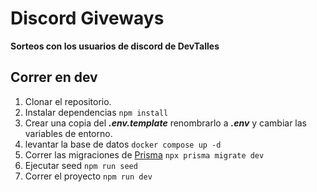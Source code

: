 # Discord Giveways
__Sorteos con los usuarios de discord de DevTalles__

## Correr en dev

1. Clonar el repositorio.
2. Instalar dependencias ```npm install```
3. Crear una copia del ***.env.template*** renombrarlo a ***.env*** y cambiar las variables de entorno.
4. levantar la base de datos ```docker compose up -d```
5. Correr las migraciones de [Prisma](https://www.prisma.io/) ```npx prisma migrate dev```
6. Ejecutar seed ```npm run seed```
7. Correr el proyecto ```npm run dev```

